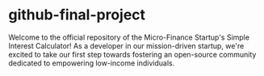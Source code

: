 # github-final-project
Welcome to the official repository of the Micro-Finance Startup's Simple Interest Calculator! As a developer in our mission-driven startup, we're excited to take our first step towards fostering an open-source community dedicated to empowering low-income individuals.
